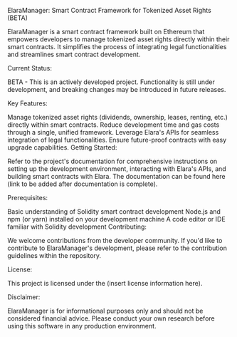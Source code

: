 ElaraManager: Smart Contract Framework for Tokenized Asset Rights (BETA)

ElaraManager is a smart contract framework built on Ethereum that empowers developers to manage tokenized asset rights directly within their smart contracts. It simplifies the process of integrating legal functionalities and streamlines smart contract development.

Current Status:

BETA - This is an actively developed project. Functionality is still under development, and breaking changes may be introduced in future releases.

Key Features:

Manage tokenized asset rights (dividends, ownership, leases, renting, etc.) directly within smart contracts.
Reduce development time and gas costs through a single, unified framework.
Leverage Elara's APIs for seamless integration of legal functionalities.
Ensure future-proof contracts with easy upgrade capabilities.
Getting Started:

Refer to the project's documentation for comprehensive instructions on setting up the development environment, interacting with Elara's APIs, and building smart contracts with Elara. The documentation can be found here (link to be added after documentation is complete).

Prerequisites:

Basic understanding of Solidity smart contract development
Node.js and npm (or yarn) installed on your development machine
A code editor or IDE familiar with Solidity development
Contributing:

We welcome contributions from the developer community. If you'd like to contribute to ElaraManager's development, please refer to the contribution guidelines within the repository.

License:

This project is licensed under the (insert license information here).

Disclaimer:

ElaraManager is for informational purposes only and should not be considered financial advice. Please conduct your own research before using this software in any production environment.
